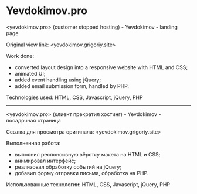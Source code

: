 # Yevdokimov.pro

<yevdokimov.pro> (customer stopped hosting) - Yevdokimov - landing page

Original view link: <yevdokimov.grigoriy.site>

Work done:

- converted layout design into a responsive website with HTML and CSS;
- animated UI;
- added event handling using jQuery;
- added email submission form, handled by PHP.

Technologies used: HTML, CSS, Javascript, jQuery, PHP

---

<yevdokimov.pro> (клиент прекратил хостинг) - Yevdokimov - посадочная страница

Ссылка для просмотра оригинала: <yevdokimov.grigoriy.site>

Выполненная работа:

- выполнил респонсивную вёрстку макета на HTML и CSS;
- анимировал интерфейс;
- реализовал обработку событий на jQuery;
- добавил форму отправки письма, обработка на PHP.

Использованные технологии: HTML, CSS, Javascript, jQuery, PHP
